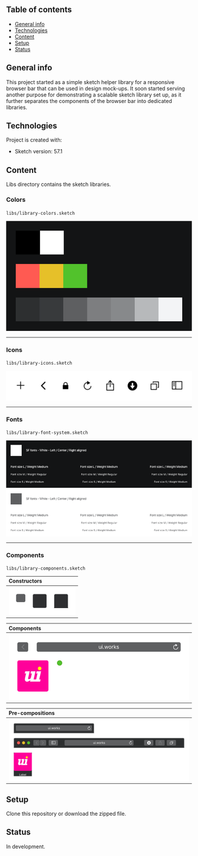 ## Table of contents
* [General info](#general-info)
* [Technologies](#technologies)
* [Content](#content)
* [Setup](#setup)
* [Status](#status)

## General info
This project started as a simple sketch helper library for a responsive browser bar that can be used in design mock-ups. It soon started serving another purpose for demonstrating a scalable sketch library set up, as it further separates the components of the browser bar into dedicated libraries.
	
## Technologies
Project is created with:
* Sketch version: 57.1

## Content
Libs directory contains the sketch libraries.

### Colors

`libs/library-colors.sketch`

![library-colors](img/library-colors.svg)

---

### Icons

`libs/library-icons.sketch`

![library-icons](img/library-icons.svg)

---

### Fonts

`libs/library-font-system.sketch`

![fonts-white](img/fonts-white.png)
![fonts-gray-swatch3](img/fonts-gray-swatch3.png)

---

### Components

`libs/library-components.sketch`

| Constructors |
|:--- |
| <img src="img/constructors-dark.jpg" width="181" height="78" /> |

| Components |
|:--- |
| ![components-dark](img/components-dark.svg) |

| Pre-compositions |
|:--- |
| ![pre-compositions-dark](img/pre-compositions-dark.svg) |

## Setup
Clone this repository or download the zipped file.

## Status

In development.
